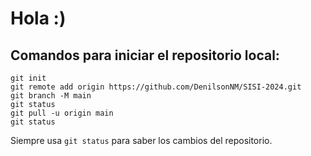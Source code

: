 # Hola :)

## Comandos para iniciar el repositorio local:

```
git init
git remote add origin https://github.com/DenilsonNM/SISI-2024.git
git branch -M main
git status
git pull -u origin main
git status 
```
Siempre usa `git status` para saber los cambios del repositorio.